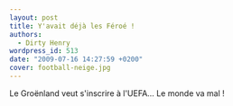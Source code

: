 ```yaml
---
layout: post
title: Y'avait déjà les Féroé !
authors:
  - Dirty Henry
wordpress_id: 513
date: "2009-07-16 14:27:59 +0200"
cover: football-neige.jpg
---
```


Le Groënland veut s'inscrire à l'UEFA… Le monde va mal !
